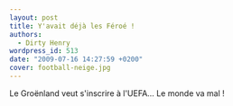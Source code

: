 ```yaml
---
layout: post
title: Y'avait déjà les Féroé !
authors:
  - Dirty Henry
wordpress_id: 513
date: "2009-07-16 14:27:59 +0200"
cover: football-neige.jpg
---
```


Le Groënland veut s'inscrire à l'UEFA… Le monde va mal !
